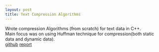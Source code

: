 ```yaml
---
layout: post
title: Text Compression Algorithms
---
```


Wrote compression Algorithms (from scratch) for text data in C++.<br>
Main focus was on using Huffman technique for compression(both static data and dynamic data).<br>
[github](https://github.com/shashank98giri/ALgo_project) [report]({{site.baseurl}}/docs/report_algoProject.pdf)
